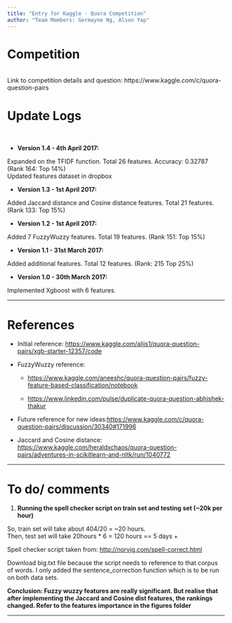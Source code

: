 ```yaml
---
title: "Entry for Kaggle - Quora Competition"
author: "Team Members: Germayne Ng, Alson Yap"
---
```


# Competition 
<br>
Link to competition details and question: https://www.kaggle.com/c/quora-question-pairs

# Update Logs
<br>

* **Version 1.4 - 4th April 2017:**

Expanded on the TFIDF function. Total 26 features. Accuracy: 0.32787 (Rank 164: Top 14%)
<br>
Updated features dataset in dropbox

* **Version 1.3 - 1st April 2017:**

Added Jaccard distance and Cosine distance features. Total 21 features. (Rank 133: Top 15%)

* **Version 1.2 - 1st April 2017:**

Added 7 FuzzyWuzzy features. Total 19 features. (Rank 151: Top 15%) 

* **Version 1.1 - 31st March 2017:**

Added additional features. Total 12 features. (Rank: 215 Top 25%)

* **Version 1.0 - 30th March 2017:**

Implemented Xgboost with 6 features.  

---

# References 

* Initial reference: https://www.kaggle.com/alijs1/quora-question-pairs/xgb-starter-12357/code

* FuzzyWuzzy reference: 

    + https://www.kaggle.com/aneeshc/quora-question-pairs/fuzzy-feature-based-classification/notebook

    + https://www.linkedin.com/pulse/duplicate-quora-question-abhishek-thakur
    
* Future reference for new ideas:https://www.kaggle.com/c/quora-question-pairs/discussion/30340#171996

* Jaccard and Cosine distance: https://www.kaggle.com/heraldxchaos/quora-question-pairs/adventures-in-scikitlearn-and-nltk/run/1040772
---

# To do/ comments

1. **Running the spell checker script on train set and testing set (~20k per hour)**

So, train set will take about 404/20 = ~20 hours.  
Then, test set will take 20hours * 6 = 120 hours == 5 days +

Spell checker script taken from: http://norvig.com/spell-correct.html

Download big.txt file because the script needs to reference to that corpus of words.
I only added the sentence_correction function which is to be run on both data sets.


**Conclusion: Fuzzy wuzzy features are really significant. But realise that after implementing the Jaccard and Cosine dist features, the rankings changed. Refer to the features importance in the figures folder**

---

